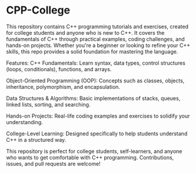 # CPP-College
This repository contains C++ programming tutorials and exercises, created for college students and anyone who is new to C++. It covers the fundamentals of C++ through practical examples, coding challenges, and hands-on projects. Whether you're a beginner or looking to refine your C++ skills, this repo provides a solid foundation for mastering the language.

Features:
C++ Fundamentals: Learn syntax, data types, control structures (loops, conditionals), functions, and arrays.

Object-Oriented Programming (OOP): Concepts such as classes, objects, inheritance, polymorphism, and encapsulation.

Data Structures & Algorithms: Basic implementations of stacks, queues, linked lists, sorting, and searching.

Hands-on Projects: Real-life coding examples and exercises to solidify your understanding.

College-Level Learning: Designed specifically to help students understand C++ in a structured way.

This repository is perfect for college students, self-learners, and anyone who wants to get comfortable with C++ programming. Contributions, issues, and pull requests are welcome!

